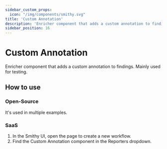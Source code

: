 ```yaml
---
sidebar_custom_props:
  icon: "/img/components/smithy.svg"
title: 'Custom Annotation'
description: 'Enricher component that adds a custom annotation to findings. Mainly used for testing.'
sidebar_position: 16
---
```


# Custom Annotation

Enricher component that adds a custom annotation to findings. Mainly used for
testing.

## How to use

### Open-Source

It's used in multiple examples.

### SaaS

1. In the Smithy UI, open the page to create a new workflow.
2. Find the Custom Annotation component in the Reporters dropdown.
